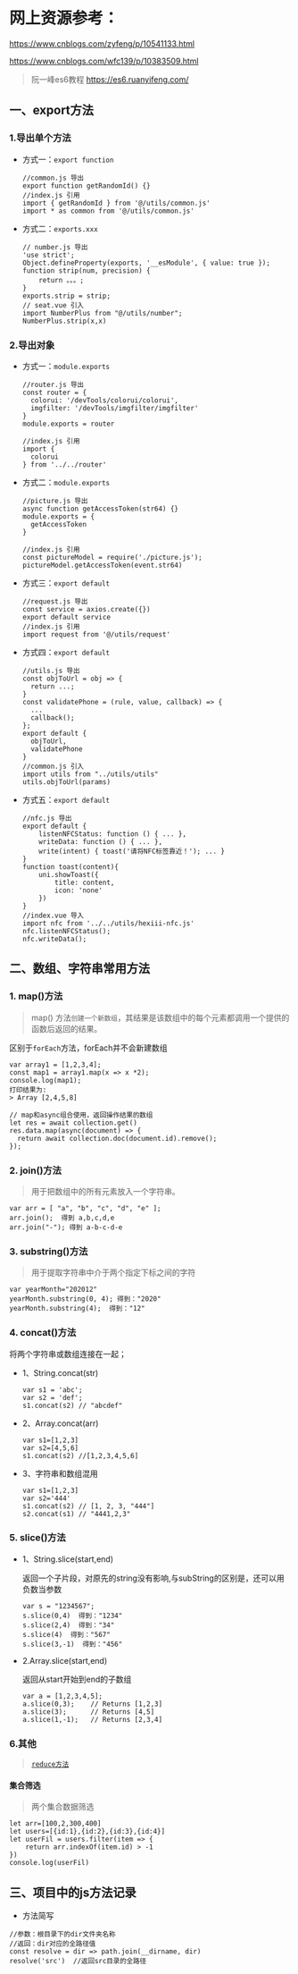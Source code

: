 # 网上资源参考：
https://www.cnblogs.com/zyfeng/p/10541133.html

https://www.cnblogs.com/wfc139/p/10383509.html

>阮一峰es6教程
https://es6.ruanyifeng.com/

## 一、export方法
### 1.导出单个方法 
* 方式一：`export function`
    ```
    //common.js 导出
    export function getRandomId() {}
    //index.js 引用
    import { getRandomId } from '@/utils/common.js'
    import * as common from '@/utils/common.js'
    ```
* 方式二：`exports.xxx`
    ```
    // number.js 导出
    'use strict';
    Object.defineProperty(exports, '__esModule', { value: true });
    function strip(num, precision) {
        return 。。。;
    }
    exports.strip = strip;
    // seat.vue 引入
    import NumberPlus from "@/utils/number";
    NumberPlus.strip(x,x)
    ```
  
### 2.导出对象
* 方式一：`module.exports`
    ```
    //router.js 导出
    const router = {
      colorui: '/devTools/colorui/colorui',
      imgfilter: '/devTools/imgfilter/imgfilter'
    }
    module.exports = router
    
    //index.js 引用
    import {
      colorui
    } from '../../router'
    ```
* 方式二：`module.exports`
    ```
    //picture.js 导出
    async function getAccessToken(str64) {}
    module.exports = {
      getAccessToken
    }
    
    //index.js 引用
    const pictureModel = require('./picture.js');
    pictureModel.getAccessToken(event.str64)
    ```
* 方式三：`export default`
    ```
    //request.js 导出
    const service = axios.create({})
    export default service
    //index.js 引用
    import request from '@/utils/request'
    ```
* 方式四：`export default`
    ```
    //utils.js 导出
    const objToUrl = obj => {
      return ...;
    }
    const validatePhone = (rule, value, callback) => {
      ...
      callback();
    };
    export default {
      objToUrl,
      validatePhone
    }
    //common.js 引入
    import utils from "../utils/utils"
    utils.objToUrl(params)
    ```
* 方式五：`export default`
    ```
    //nfc.js 导出
    export default {
        listenNFCStatus: function () { ... },
        writeData: function () { ... },
        write(intent) { toast('请将NFC标签靠近！'); ... }
    }
    function toast(content){
        uni.showToast({
            title: content,
            icon: 'none'
        })
    }
    //index.vue 导入
    import nfc from '../../utils/hexiii-nfc.js'
    nfc.listenNFCStatus();
    nfc.writeData();
    ```






## 二、数组、字符串常用方法
### 1. map()方法
> map() 方法`创建一个新数组`，其结果是该数组中的每个元素都调用一个提供的函数后返回的结果。

区别于`forEach`方法，forEach并不会新建数组

```
var array1 = [1,2,3,4];
const map1 = array1.map(x => x *2);
console.log(map1);
打印结果为:
> Array [2,4,5,8]
```

```
// map和async组合使用，返回操作结果的数组
let res = await collection.get()
res.data.map(async(document) => {
  return await collection.doc(document.id).remove();
});
```

### 2. join()方法
> 用于把数组中的所有元素放入一个字符串。
```
var arr = [ "a", "b", "c", "d", "e" ];
arr.join();  得到 a,b,c,d,e
arr.join("-"); 得到 a-b-c-d-e
```

### 3. substring()方法
> 用于提取字符串中介于两个指定下标之间的字符
```
var yearMonth="202012"
yearMonth.substring(0, 4); 得到："2020"
yearMonth.substring(4);  得到："12"
```

### 4. concat()方法
将两个字符串或数组连接在一起；

* 1、String.concat(str)
	```
	var s1 = 'abc';
	var s2 = 'def';
	s1.concat(s2) // "abcdef"
	```
* 2、Array.concat(arr)
	```
	var s1=[1,2,3]
	var s2=[4,5,6]
	s1.concat(s2) //[1,2,3,4,5,6]
	```
* 3、字符串和数组混用
	```
	var s1=[1,2,3]
	var s2='444'
	s1.concat(s2) // [1, 2, 3, "444"]
	s2.concat(s1) // "4441,2,3"
	```

### 5. slice()方法
* 1、String.slice(start,end)

	返回一个子片段，对原先的string没有影响,与subString的区别是，还可以用负数当参数
	```
	var s = "1234567";
	s.slice(0,4)  得到："1234"
	s.slice(2,4)  得到："34"
	s.slice(4)  得到："567"
	s.slice(3,-1)  得到："456"
	```
* 2.Array.slice(start,end)
	
	返回从start开始到end的子数组
	```
	var a = [1,2,3,4,5];
	a.slice(0,3);    // Returns [1,2,3]
	a.slice(3);      // Returns [4,5]
	a.slice(1,-1);   // Returns [2,3,4]
	```


### 6.其他
> [`reduce方法`][reduce]

[reduce]:https://www.jianshu.com/p/e375ba1cfc47

#### 集合筛选

> 两个集合数据筛选
```
let arr=[100,2,300,400]
let users=[{id:1},{id:2},{id:3},{id:4}]
let userFil = users.filter(item => {
	return arr.indexOf(item.id) > -1
})
console.log(userFil)
```

## 三、项目中的js方法记录
* 方法简写
```
//参数：根目录下的dir文件夹名称
//返回：dir对应的全路径值
const resolve = dir => path.join(__dirname, dir)
resolve('src')  //返回src目录的全路径
```

